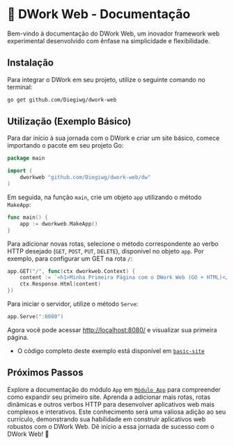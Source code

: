 # 🚀 DWork Web - Documentação

Bem-vindo à documentação do DWork Web, um inovador framework web experimental desenvolvido com ênfase na simplicidade e flexibilidade.

## Instalação

Para integrar o DWork em seu projeto, utilize o seguinte comando no terminal:

```bash
go get github.com/Diegiwg/dwork-web
```

## Utilização (Exemplo Básico)

Para dar início à sua jornada com o DWork e criar um site básico, comece importando o pacote em seu projeto Go:

```go
package main

import (
    dworkweb "github.com/Diegiwg/dwork-web/dw"
)
```

Em seguida, na função `main`, crie um objeto `app` utilizando o método `MakeApp`:

```go
func main() {
    app := dworkweb.MakeApp()
}
```

Para adicionar novas rotas, selecione o método correspondente ao verbo HTTP desejado (`GET`, `POST`, `PUT`, `DELETE`), disponível no objeto `app`. Por exemplo, para configurar um GET na rota `/`:

```go
app.GET("/", func(ctx dworkweb.Context) {
    content := `<h1>Minha Primeira Página com o DWork Web (GO + HTML)</h1>`
    ctx.Response.Html(content)
})
```

Para iniciar o servidor, utilize o método `Serve`:

```go
app.Serve(":8080")
```

Agora você pode acessar [http://localhost:8080/](http://localhost:8080/) e visualizar sua primeira página.

- O código completo deste exemplo está disponível em [`basic-site`](https://github.com/Diegiwg/dwork-web/tree/master/example/basic-site)

## Próximos Passos

Explore a documentação do módulo `App` em [`Módulo App`](https://diegiwg.github.io/dwork-web/pt/modulos/app) para compreender como expandir seu primeiro site. Aprenda a adicionar mais rotas, rotas dinâmicas e outros verbos HTTP para desenvolver aplicativos web mais complexos e interativos. Este conhecimento será uma valiosa adição ao seu currículo, demonstrando sua habilidade em construir aplicativos web robustos com o DWork Web. Dê início a essa jornada de sucesso com o DWork Web! 🚀
